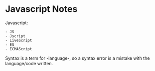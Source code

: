 # Javascript Notes



Javascript:

	- JS 
	- Jscript
	- LiveScript
	- ES
	- ECMAScript

Syntax is a term for -language-, so a syntax error is a mistake with the language/code written. 
